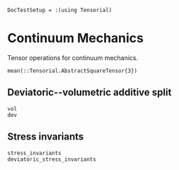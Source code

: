 ```@meta
DocTestSetup = :(using Tensorial)
```

# Continuum Mechanics

Tensor operations for continuum mechanics.

```@docs
mean(::Tensorial.AbstractSquareTensor{3})
```

## Deviatoric--volumetric additive split

```@docs
vol
dev
```

## Stress invariants

```@docs
stress_invariants
deviatoric_stress_invariants
```

